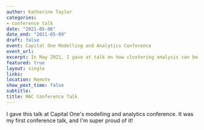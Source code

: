 ```yaml
---
author: Katherine Taylor
categories:
- conference talk
date: "2021-05-06"
date_end: "2021-05-09"
draft: false
event: Capital One Modelling and Analytics Conference
event_url: 
excerpt: In May 2021, I gave at talk on how clustering analysis can be used to study competitors.
featured: true
layout: single
links:
location: Remote
show_post_time: false
subtitle: 
title: MAC Conference Talk
---
```


I gave this talk at Capital One's modelling and analytics conference. It was my first conference talk, and I'm super proud of it!

